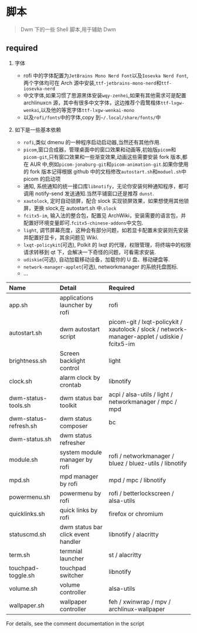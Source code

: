 # 脚本

> Dwm 下的一些 Shell 脚本,用于辅助 Dwm

## required

1. 字体

   - rofi 中的字体配置为`JetBrains Mono Nerd Font`以及`Iosevka Nerd Font`,两个字体均可在 Arch 源中安装,`ttf-jetbrains-mono-nerd`和`ttf-iosevka-nerd`
   - 中文字体,如果习惯了思源黑体安装`wqy-zenhei`,如果有其他需求可是配置 archlinuxcn 源，其中有很多中文字体，这边推荐个霞鹜楷体`ttf-lxgw-wenkai`,以及他的等宽字体`ttf-lxgw-wenkai-mono`
   - 以及`rofi/fonts`中的字体,copy 到`~/.local/share/fonts/`中

2. 如下是一些基本依赖

   - `rofi`,类似 dmenu 的一种程序启动启动器,当然还有其他作用.
   - `picom`,窗口合成器，管理桌面中的窗口效果和动画等,初始版`picom`和`picom-git`,只有窗口效果和一些渐变效果,动画这些需要安装 fork 版本,都在 AUR 中,例如`picom-jonaburg-git`和`picom-animation-git`.如果你使用的 fork 版本记得根据 github 中的文档修改`autostart.sh`和`moduel.sh`中 picom 的启动项
   - 通知, 系统通知的统一接口库`libnotify`，无论你安装何种通知程序，都可调用 notify-send 发送通知.当然平铺窗口还是推荐 `dunst`.
   - `xautolock`, 定时自动锁屏，配合 slock 实现锁屏效果，如果想使用其他锁屏，更换 slock,在 autostart.sh 中.`slock`
   - `fcitx5-im`, 输入法的整合包，配置见 ArchWiki，安装需要的语言包，并配置好环境变量即可.`fcitx5-chinese-addons`中文包.
   - `light`, 调节屏幕亮度，这种会有部分问题，如若显卡配置未安装则先安装并配置好显卡，其余问题见 Wiki.
   - `lxqt-policykit`(可选), Polkit 的 lxqt 的代理，权限管理，将终端中的权限请求转移到 qt 下，会解决一下奇怪的问题，可看需求安装.
   - `udiskie`(可选), 自动加载移动设备，加载你的 U 盘、移动硬盘等.
   - `network-manager-applet`(可选), networkmanager 的系统托盘图标.
   - ...

| Name                  | Detail                             | Required                                                                                      |
| :-------------------- | :--------------------------------- | :-------------------------------------------------------------------------------------------- |
| app.sh                | applications launcher by rofi      | rofi                                                                                          |
| autostart.sh          | dwm autostart script               | picom-git / lxqt-policykit / xautolock / slock / network-manager-applet / udiskie / fcitx5-im |
| brightness.sh         | Screen backlight control           | light                                                                                         |
| clock.sh              | alarm clock by crontab             | libnotify                                                                                     |
| dwm-status-tools.sh   | dwm status bar toolkit             | acpi / alsa-utils / light / networkmanager / mpc / mpd                                        |
| dwm-status-refresh.sh | dwm status composer                | bc                                                                                            |
| dwm-status.sh         | dwm status refresher               |                                                                                               |
| module.sh             | system module manager by rofi      | rofi / networkmanager / bluez / bluez-utils / libnotify                                       |
| mpd.sh                | mpd manager by rofi                | mpd / mpc / libnotify                                                                         |
| powermenu.sh          | powermenu by rofi                  | rofi / betterlockscreen / alsa-utils                                                          |
| quicklinks.sh         | quick links by rofi                | firefox or chromium                                                                           |
| statuscmd.sh          | dwm status bar click event handler | libnotify / alacritty                                                                         |
| term.sh               | termnial launcher                  | st / alacritty                                                                                |
| touchpad-toggle.sh    | touchpad switcher                  | libnotify                                                                                     |
| volume.sh             | volume controller                  | alsa-utils                                                                                    |
| wallpaper.sh          | wallpaper controller               | feh / xwinwrap / mpv / archlinux-wallpaper                                                    |

For details, see the comment documentation in the script

<!-- ## previews -->
